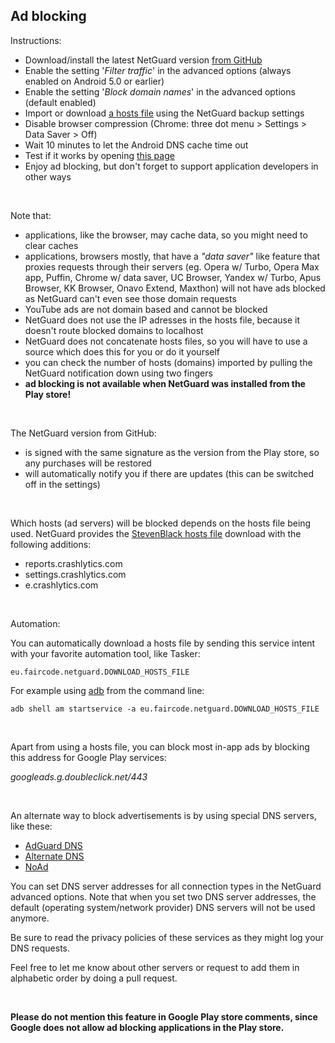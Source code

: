Ad blocking
-----------

Instructions:

* Download/install the latest NetGuard version [from GitHub](https://github.com/M66B/NetGuard/releases)
* Enable the setting '*Filter traffic*' in the advanced options (always enabled on Android 5.0 or earlier)
* Enable the setting '*Block domain names*' in the advanced options (default enabled)
* Import or download [a hosts file](https://en.wikipedia.org/wiki/Hosts_(file)) using the NetGuard backup settings
* Disable browser compression (Chrome: three dot menu > Settings > Data Saver > Off)
* Wait 10 minutes to let the Android DNS cache time out
* Test if it works by opening [this page](http://www.netguard.me/test)
* Enjoy ad blocking, but don't forget to support application developers in other ways

<br />

Note that:

* applications, like the browser, may cache data, so you might need to clear caches
* applications, browsers mostly, that have a *"data saver"* like feature that proxies requests through their servers (eg. Opera w/ Turbo, Opera Max app, Puffin, Chrome w/ data saver, UC Browser, Yandex w/ Turbo, Apus Browser, KK Browser, Onavo Extend, Maxthon) will not have ads blocked as NetGuard can't even see those domain requests
* YouTube ads are not domain based and cannot be blocked
* NetGuard does not use the IP adresses in the hosts file, because it doesn't route blocked domains to localhost
* NetGuard does not concatenate hosts files, so you will have to use a source which does this for you or do it yourself
* you can check the number of hosts (domains) imported by pulling the NetGuard notification down using two fingers
* **ad blocking is not available when NetGuard was installed from the Play store!**

<br />

The NetGuard version from GitHub:

* is signed with the same signature as the version from the Play store, so any purchases will be restored
* will automatically notify you if there are updates (this can be switched off in the settings)

<br />

Which hosts (ad servers) will be blocked depends on the hosts file being used.
NetGuard provides the [StevenBlack hosts file](https://github.com/StevenBlack/hosts) download with the following additions:

* reports.crashlytics.com
* settings.crashlytics.com
* e.crashlytics.com

<br />

Automation:

You can automatically download a hosts file by sending this service intent with your favorite automation tool, like Tasker:

`eu.faircode.netguard.DOWNLOAD_HOSTS_FILE`

For example using [adb](https://developer.android.com/studio/command-line/adb.html) from the command line:

`adb shell am startservice -a eu.faircode.netguard.DOWNLOAD_HOSTS_FILE`

<br />

Apart from using a hosts file, you can block most in-app ads by blocking this address for Google Play services:

*googleads.g.doubleclick.net/443*

<br />

An alternate way to block advertisements is by using special DNS servers, like these:

* [AdGuard DNS](https://adguard.com/en/adguard-dns/overview.html)
* [Alternate DNS](https://alternate-dns.com/)
* [NoAd](https://noad.zone/)

You can set DNS server addresses for all connection types in the NetGuard advanced options.
Note that when you set two DNS server addresses, the default (operating system/network provider) DNS servers will not be used anymore.

Be sure to read the privacy policies of these services as they might log your DNS requests.

Feel free to let me know about other servers or request to add them in alphabetic order by doing a pull request.

<br />

**Please do not mention this feature in Google Play store comments, since Google does not allow ad blocking applications in the Play store.**
